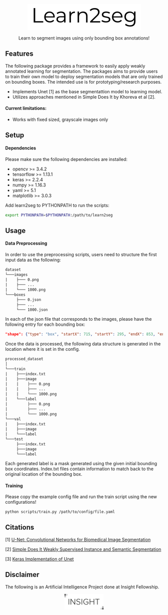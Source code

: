 <p align="center">
  <img src="docs/repo_logo.png">
</p>

<p align="center">
  Learn to segment images using only bounding box annotations!
</p>

## Features

The following package provides a framework to easily apply weakly annotated learning for segmentation. The packages aims to provide users to train their own model to deploy segmentation models that are only trained on bounding boxes. The intended use is for prototyping/research purposes.

- Implements Unet [1] as the base segmentattion model to learning model.
- Utilizes approaches mentioned in Simple Does It by Khoreva et al [2].

#### Current limitations:

- Works with fixed sized, grayscale images only

## Setup

#### Dependencies

Please make sure the following dependencies are installed:
- opencv >= 3.4.2
- tensorflow >= 1.13.1
- keras >= 2.2.4
- numpy >= 1.16.3
- yaml >= 5.1
- matplotlib >= 3.0.3

Add learn2seg to PYTHONPATH to run the scripts:
```bash
export PYTHONPATH=$PYTHONPATH:/path/to/learn2seg
```

## Usage
#### Data Preprocessing
In order to use the preprocessing scripts, users need to structure the first input data as the following:

```
dataset
└───images
|    ├─── 0.png
|    ├─── ...
|    └─── 1000.png
└───boxes
     ├─── 0.json
     ├─── ...
     └─── 1000.json
```

In each of the json file that corresponds to the images, please have the following entry for each bounding box:

```json
"shape": {"type": "box", "startX": 715, "startY": 295, "endX": 853, "endY": 500}
```

Once the data is processed, the following data structure is generated in the location where it is set in the config.

```
processed_dataset
│
└───train
|    ├───index.txt
|    ├───image
|    |    ├─── 0.png
|    |    ├─── ...
|    |    └─── 1000.png
|    └───label
|         ├─── 0.png
|         ├─── ...
|         └─── 1000.png
└───val
|    ├───index.txt
|    ├───image
|    └───label
└───test
     ├───index.txt
     ├───image
     └───label
```

Each generated label is a mask generated using the given initial bounding box coordinates. Index.txt files contain information to match back to the original location of the bounding box.

#### Training

Please copy the example config file and run the train script using the new configurations!
```bash
python scripts/train.py /path/to/config/file.yaml
```

## Citations

[1] [U-Net: Convolutional Networks for Biomedical Image Segmentation](https://lmb.informatik.uni-freiburg.de/people/ronneber/u-net/)

[2] [Simple Does It Weakly Supervised Instance and Semantic Segmentation](https://www.mpi-inf.mpg.de/departments/computer-vision-and-machine-learning/research/weakly-supervised-learning/simple-does-it-weakly-supervised-instance-and-semantic-segmentation/)

[3] [Keras Implementation of Unet](https://github.com/zhixuhao/unet)

[unet]:https://github.com/zhixuhao/unet
[simple_does_it]:https://arxiv.org/pdf/1603.07485.pdf

## Disclaimer 

The following is an Artificial Intelligence Project done at Insight Fellowship.
<p align="center">
  <img src="docs/insight_logo.png">
</p>

